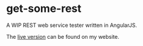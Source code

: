 # get-some-rest
A WIP REST web service tester written in AngularJS.

The [live version](http://getsomerest.jgefroh.com/index.html) can be found on my website.

